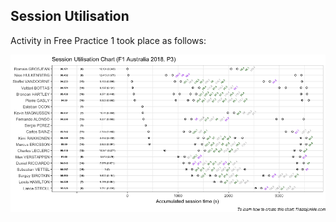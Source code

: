 Session Utilisation
-------------------

Activity in Free Practice 1 took place as follows:

![](images/f1_2018_aus-p3_utilisation-1.png)
